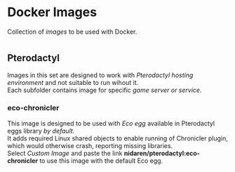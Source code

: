 # Docker Images
Collection of <i>images</i> to be used with Docker.

# <h2>Pterodactyl</h2>

Images in this set are designed to work with 
<i>Pterodactyl hosting environment</i> and not suitable to run wihout it. 
<br>Each subfolder contains image for specific <i>game server or service</i>.


<h3>eco-chronicler</h3> This image is designed to be used with <i>Eco egg</i> 
available in Pterodactyl eggs library <i>by default</i>.<br>
It adds required Linux shared objects to enable running of Chronicler plugin, which would otherwise crash,
reporting missing libraries.
<br>
Select <i>Custom Image</i> and paste the link <b>nidaren/pterodactyl:eco-chronicler</b> to use 
this image with the default Eco egg.
